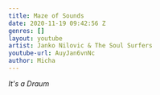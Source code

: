 ```yaml
---
title: Maze of Sounds
date: 2020-11-19 09:42:56 Z
genres: []
layout: youtube
artist: Janko Nilovic & The Soul Surfers
youtube-url: AuyJan6vnNc
author: Micha
---
```


_It's a Draum_